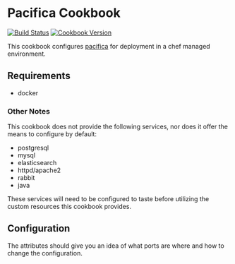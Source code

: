 # Pacifica Cookbook

[![Build Status](https://travis-ci.org/pacifica/pacifica-cookbook.svg?branch=master)](https://travis-ci.org/pacifica/pacifica-cookbook)
[![Cookbook Version](https://img.shields.io/cookbook/v/pacifica.svg)](https://supermarket.chef.io/cookbooks/pacifica)

This cookbook configures [pacifica](https://github.com/pacifica/pacifica)
for deployment in a chef managed environment.

## Requirements

 - docker

### Other Notes
This cookbook does not provide the following services, nor does it offer the means to configure by default:
* postgresql
* mysql
* elasticsearch
* httpd/apache2
* rabbit
* java

These services will need to be configured to taste before utilizing the custom resources this cookbook provides.

## Configuration

The attributes should give you an idea of what ports are where and how
to change the configuration.
